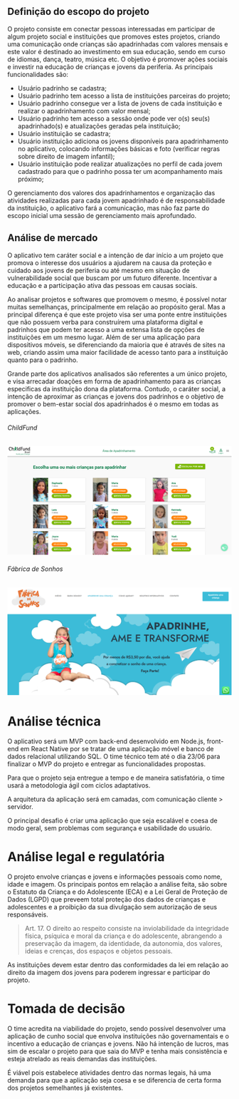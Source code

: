 ## Definição do escopo do projeto 
O projeto consiste em conectar pessoas interessadas em participar de algum projeto social e instituições que promoves estes projetos, criando uma comunicação onde crianças são apadrinhadas com valores mensais e este valor é destinado ao investimento em sua educação, sendo em curso de idiomas, dança, teatro, música etc. O objetivo é promover ações sociais e investir na educação de crianças e jovens da periferia.
As principais funcionalidades são:  
<ul>
  <li> Usuário padrinho se cadastra; </li>
  <li> Usuário padrinho tem acesso a lista de instituições parceiras do projeto; </li>
  <li>Usuário padrinho consegue ver a lista de jovens de cada instituição e realizar o apadrinhamento com valor mensal; </li>
  <li>Usuário padrinho tem acesso a sessão onde pode ver o(s) seu(s) apadrinhado(s) e atualizações geradas pela instituição; </li>
  <li>Usuário instituição se cadastra; </li>
  <li>Usuário instituição adiciona os jovens disponíveis para apadrinhamento no aplicativo, colocando informações básicas e foto (verificar regras sobre direito de imagem infantil);</li>
  <li>Usuário instituição pode realizar atualizações no perfil de cada jovem cadastrado para que o padrinho possa ter um acompanhamento mais próximo; </li>
</ul>

O gerenciamento dos valores dos apadrinhamentos e organização das atividades realizadas para cada jovem apadrinhado é de responsabilidade da instituição, o aplicativo fará a comunicação, mas não faz parte do escopo inicial uma sessão de gerenciamento mais aprofundado.  

## Análise de mercado 
O aplicativo tem caráter social e a intenção de dar início a um projeto que promova o interesse dos usuários a ajudarem na causa da proteção e cuidado aos jovens de periferia ou até mesmo em situação de vulnerabilidade social que buscam por um futuro diferente. Incentivar a educação e a participação ativa das pessoas em causas sociais.  

Ao analisar projetos e softwares que promovem o mesmo, é possível notar muitas semelhanças, principalmente em relação ao propósito geral. Mas a principal diferença é que este projeto visa ser uma ponte entre instituições que não possuem verba para construírem uma plataforma digital e padrinhos que podem ter acesso a uma extensa lista de opções de instituições em um mesmo lugar.  Além de ser uma aplicação para dispositivos móveis, se diferenciando da maioria que é através de sites na web, criando assim uma maior facilidade de acesso tanto para a instituição quanto para o padrinho.

Grande parte dos aplicativos analisados são referentes a um único projeto, e visa arrecadar doações em forma de apadrinhamento para as crianças especificas da instituição dona da plataforma. Contudo, o caráter social, a intenção de aproximar as crianças e jovens dos padrinhos e o objetivo de promover o bem-estar social dos apadrinhados é o mesmo em todas as aplicações.  

###### ChildFund
![ChildFund](/documents/img/CF.png "Child Fund")

###### Fábrica de Sonhos
![Fabrica de Sonhos](/documents/img/FS.png "Fabrica de Sonhos")

# Análise técnica
O aplicativo será um MVP com back-end desenvolvido em Node.js, front-end em React Native por se tratar de uma aplicação móvel e banco de dados relacional utilizando SQL.
O time técnico tem até o dia 23/06 para finalizar o MVP do projeto e entregar as funcionalidades propostas.  

Para que o projeto seja entregue a tempo e de maneira satisfatória, o time usará a metodologia ágil com ciclos adaptativos.  

A arquitetura da aplicação será em camadas, com comunicação cliente > servidor. 

O principal desafio é criar uma aplicação que seja escalável e coesa de modo geral, sem problemas com segurança e usabilidade do usuário. 

# Análise legal e regulatória 
O projeto envolve crianças e jovens e informações pessoais como nome, idade e imagem. Os principais pontos em relação a análise feita, são sobre o Estatuto da Criança e do Adolescente (ECA) e a Lei Geral de Proteção de Dados (LGPD) que preveem total proteção dos dados de crianças e adolescentes e a proibição da sua divulgação sem autorização de seus responsáveis.  

> Art. 17. O direito ao respeito consiste na inviolabilidade da integridade física, psíquica e moral da criança e do adolescente, abrangendo a preservação da imagem, da identidade, da autonomia, dos valores, ideias e crenças, dos espaços e objetos pessoais. 

As instituições devem estar dentro das conformidades da lei em relação ao direito da imagem dos jovens para poderem ingressar e participar do projeto.  

# Tomada de decisão
O time acredita na viabilidade do projeto, sendo possível desenvolver uma aplicação de cunho social que envolva instituições não governamentais e o incentivo a educação de crianças e jovens. Não há intenção de lucros, mas sim de escalar o projeto para que saia do MVP e tenha mais consistência e esteja atrelado as reais demandas das instituições.  

É viável pois estabelece atividades dentro das normas legais, há uma demanda para que a aplicação seja coesa e se diferencia de certa forma dos projetos semelhantes já existentes.  
